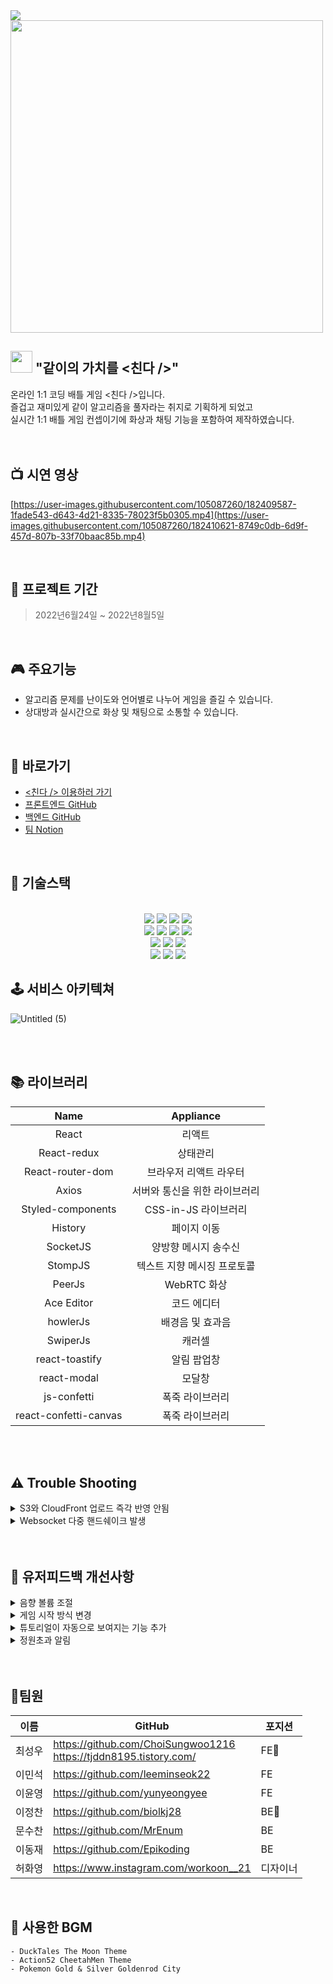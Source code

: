 <img src="https://user-images.githubusercontent.com/105087260/184330344-aab8d556-7260-4bbc-95ce-c5fb539ce9ea.png">
 
<img src="https://user-images.githubusercontent.com/105087260/182070652-d0fd7d0e-5e6b-428a-8447-de94e6957891.png" width="500px">



 ##   <img src="https://user-images.githubusercontent.com/105087260/181887948-75a5a55b-7270-4154-a10e-72b09af0bc3f.png" width="35px"> "같이의 가치를 <친다 />"
 온라인 1:1 코딩 배틀 게임 <친다 />입니다.
 </br>
 즐겁고 재미있게 같이 알고리즘을 풀자라는 취지로 기획하게 되었고 
 </br>
 실시간 1:1 배틀 게임 컨셉이기에 화상과 채팅 기능을 포함하여 제작하였습니다.
<br />
<br />
<br />



## 📺 시연 영상

[https://user-images.githubusercontent.com/105087260/182409587-1fade543-d643-4d21-8335-78023f5b0305.mp4](https://user-images.githubusercontent.com/105087260/182410621-8749c0db-6d9f-457d-807b-33f70baac85b.mp4)


<br />

## 📅 프로젝트 기간

> 2022년6월24일 ~ 2022년8월5일

<br />


## 🎮 주요기능
-  알고리즘 문제를 난이도와 언어별로 나누어 게임을 즐길 수 있습니다.
-  상대방과 실시간으로 화상 및 채팅으로 소통할 수 있습니다.

<br />

## 🔗 바로가기
- [<친다 /> 이용하러 가기](chinda.live)
- [프론트엔드 GitHub](https://github.com/ChoiSungwoo1216/Chin_da_FE)
- [백엔드 GitHub](https://github.com/biolkj28/AlgorithmGameProject-BE)
- [팀 Notion](https://light-track-d8f.notion.site/2f73965ff9804b99a6c74d46808b88c3)

<br />

## 🔧 기술스택
 <br>
<div align=center>

  <img src="https://img.shields.io/badge/React-60d3f3?style=for-the-badge&logo=react&logoColor=black">
 <img src="https://img.shields.io/badge/styled-c260af?style=for-the-badge&logo=styledcomponents&logoColor=black">
  <img src="https://img.shields.io/badge/Redux-7247b5?style=for-the-badge&logo=redux&logoColor=white"> 
  <img src="https://img.shields.io/badge/Axios-5B0BB5?style=for-the-badge&logo=Axios&logoColor=white">
  
  <br>

  <img src="https://img.shields.io/badge/webrtc-333333?style=for-the-badge&logo=webrtc&logoColor=white">
<img src="https://img.shields.io/badge/SockJs-02B78F?style=for-the-badge&logo=SockJs&logoColor=white">
<img src="https://img.shields.io/badge/Stomp-4A86CF?style=for-the-badge&logo=Stomp&logoColor=white">
   <img src="https://img.shields.io/badge/PeerJS-569A31?style=for-the-badge&logo=Peer S3s3&logoColor=white">
  <br>

 
  <img src="https://img.shields.io/badge/AWS%20S3-232F3E?style=for-the-badge&logo=AmazonAWS&logoColor=FF9A00"/>
  <img src="https://img.shields.io/badge/AWS%20CloudFront-232F3E?style=for-the-badge&logo=AmazonAWS&logoColor=FF9A00"/>
  <img src="https://img.shields.io/badge/AWS%20Route%2053-232F3E?style=for-the-badge&logo=AmazonAWS&logoColor=FF9A00"/>
 
  <br>
  <img src="https://img.shields.io/badge/Visual%20Studio%20Code-0078d7.svg?style=for-the-badge&logo=visual-studio-code&logoColor=white">
  <img src="https://img.shields.io/badge/git-%23F05033.svg?style=for-the-badge&logo=git&logoColor=white">
  <img src="https://img.shields.io/badge/github-%23121011.svg?style=for-the-badge&logo=github&logoColor=white">
</div>
  

## 🕹 서비스 아키텍쳐  
![Untitled (5)](https://user-images.githubusercontent.com/105087260/182538445-97693c3f-594b-4b9d-aa7d-d636613c866b.png)

<br />
<br>

## 📚 라이브러리
|Name|Appliance|
|:---:|:---:|
|React|리액트|
|React-redux|상태관리|
|React-router-dom|브라우저 리액트 라우터|
|Axios|서버와 통신을 위한 라이브러리|
|Styled-components|CSS-in-JS 라이브러리|
|History|페이지 이동|
|SocketJS|양방향 메시지 송수신|
|StompJS|텍스트 지향 메시징 프로토콜|
|PeerJs|WebRTC 화상|
|Ace Editor|코드 에디터|
|howlerJs|배경음 및 효과음|
|SwiperJs|캐러셀|
|react-toastify|알림 팝업창|
|react-modal|모달창|
|js-confetti|폭죽 라이브러리|
|react-confetti-canvas|폭죽 라이브러리|

<br />
<br />

## ⚠️ Trouble Shooting

<details>
<summary> S3와 CloudFront 업로드 즉각 반영 안됨</summary>
<div markdown="1">
<br>
 
  <pre> S3 버킷의 내용을 변경했다고 하였지만 사이트에 반영이 되지 않는 이슈</pre>
 * 가설
    -  build과정에서 내용 누락 (압축하는 과정에서 정보 누락 가능성).
    -  S3 자체적으로 반영이 안되는 경우.
    -  CloudFront의 작동 방식의 문제.
 
 * 과정
    -  build과정에서 변하지 않는 `index.html`에 내용을 추가해보고 안의 내용물을 변경하고 배포하여 build된 파일을 확인해서 문제가 없었지만 반영이 되지 않았음.
    -  S3에 CloudFront를 연결하지 않고 내용물은 변경하고 확인해 본 결과, 변경된 내용이 즉각 반영됨.
 
 *  해결 
    -  CloudFront의 작동 방식에 대해서 찾아보니 S3에서 파일을 받아올 때 저장된 캐시가 24시간 유지되는 것을 확인하고 이를 무효화( Invalidations) 작업을 실행해 캐시를 삭제.
</div>
</details>

<details>
<summary> Websocket 다중 핸드쉐이크 발생 </summary>
<div markdown="1">
<br>
 
  <pre> 사이트가 동작하면서 계속 핸드쉐이크가 발생, 요청이 쌓이면서 소켓서버가 터짐. </pre>
  * 가설
     -  페이지 VIEW에 변화가 생기면서 리렌더링 될 때마다 핸드쉐이크가 발생하는 것으로 추측.
 
  * 과정
     -  useState로 사용하던 변수들을 useRef와 redux로 전역상태관리로 사용해서 렌더링이 발생하지 않게 함.
     -  한 함수형 컴포넌트 안에 작성되어 있던 것을 컴포넌트로 분리시켜서 만듦. <br>
    ⇒ 렌더링의 횟수는 현저히 줄어들었지만, 여전히 핸드쉐이크가 발생.
 
 *  해결 
    -  함수형 컴포넌트도 함수라는 것을 다시 한번 인지하고, 결국 함수 내부에 선언된 sock과 stomp가 함수가 재호출 되면서 선언 → 초기화 → 할당의 과정을 계속 하다보니, 선언이 될때마다 서버와 핸드쉐이크하는 것으로 추측.
    -  함수형 컴포넌트 밖에 전역변수로 미리 sock과 client(stomp over시킬 변수명) 미리 선언해 주고, 함수가 재호출된 때, 초기화 → 할당 작업만 진행되게 만듦. <br>
     ⇒ 초반 연결 시에만 핸드쉐이크 발생하고 View가 변경되어도 발생하지 않는 것을 확인.
</div>
</details>

<br />
<br />

## 🙆‍ 유저피드백 개선사항

<details>
  <summary>음향 볼륨 조절</summary>
  <br />
 
 
  * 피드백
  <pre> 볼륨 조절이 필요할 것 같다.<br>
 볼륨이 너무 크다.</pre>
  * 개선사항
    - 배경음 및 효과음 볼륨을 on/off가 아닌 5단계로 볼륨 단계를 나누어 조절 가능하게 변경
    <br />
</details>

<details>
  <summary>게임 시작 방식 변경</summary>
    <br />
 
 
  * 피드백
  <pre> 게임 시작을 명확하게 알 수 없어 시작버튼이 조금 더 분명하게 나타났으면 좋겠다.<br>
 상대가 시작을 했는지 모르겠다는 다수의 의견</pre>
 
  * 개선사항
    - 양쪽 사용자가 ready메세지를 받으면 바로 게임을 시작하는 기존의 방식에서 양쪽이 ready를 누르면 상대의 ready가 보여 가시성을 높였고 방장에게 게임을 시작할 수 있는 버튼을 추가
     <br />
</details>

<details>
  <summary>튜토리얼이 자동으로 보여지는 기능 추가</summary>
    <br />
 
 
  * 피드백
  <pre> 뒤로 가기 버튼이나 따로 설명이 없어서 뒤로 갈 때 사용하기가 어렵다.<br> 
 이것저것 눌러보다가 언어 누르니까 뒤로 가게 되었다며 서비스에 대한 이해 부족으로 유저 이탈률을 줄이기 위한 개선 필요</pre>
 
  * 개선사항
    - 신규 사용자에게 자동으로 튜토리얼이 먼저 보이게 기능 추가
     <br />
</details>

<details>
  <summary>정원초과 알림</summary>
    <br />
 
 
  * 피드백
  <pre>  인원이 찬 방에 입장이 가능하다며 개선 요청</pre>
 
  * 개선사항
    - 정원초과 알림 기능 추가
 
 
</details>

<br />
<br />

##  👥팀원

| 이름     | GitHub                             | 포지션  |
| -------- | ---------------------------------- | --------- |
| 최성우   | https://github.com/ChoiSungwoo1216 <br /> https://tjddn8195.tistory.com/    | FE🔰 |
| 이민석   | https://github.com/leeminseok22     | FE |
| 이윤영   | https://github.com/yunyeongyee     | FE |
| 이정찬   | https://github.com/biolkj28       | BE🔰     |
| 문수찬   | https://github.com/MrEnum  | BE     |
| 이동재   | https://github.com/Epikoding  | BE     |
| 허화영  | https://www.instagram.com/workoon__21   | 디자이너  |

<br />


## 🎵 사용한 BGM 
 
    - DuckTales The Moon Theme
    - Action52 CheetahMen Theme
    - Pokemon Gold & Silver Goldenrod City

